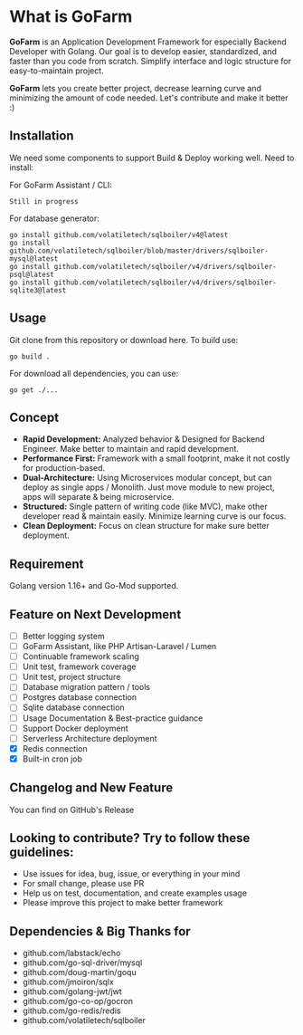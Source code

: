 # What is GoFarm
**GoFarm** is an Application Development Framework for especially Backend Developer with Golang. Our goal is to develop easier, standardized, and faster than you code from scratch. Simplify interface and logic structure for easy-to-maintain project.

**GoFarm** lets you create better project, decrease learning curve and minimizing the amount of code needed. Let's contribute and make it better :)

## Installation
We need some components to support Build & Deploy working well. Need to install:

For GoFarm Assistant / CLI:
```
Still in progress
```
For database generator:
```
go install github.com/volatiletech/sqlboiler/v4@latest
go install github.com/volatiletech/sqlboiler/blob/master/drivers/sqlboiler-mysql@latest
go install github.com/volatiletech/sqlboiler/v4/drivers/sqlboiler-psql@latest
go install github.com/volatiletech/sqlboiler/v4/drivers/sqlboiler-sqlite3@latest
```

## Usage
Git clone from this repository or download here. To build use:
```
go build .
```
For download all dependencies, you can use:
```
go get ./...
```

## Concept
- **Rapid Development:** Analyzed behavior & Designed for Backend Engineer. Make better to maintain and rapid development.
- **Performance First:** Framework with a small footprint, make it not costly for production-based.
- **Dual-Architecture:** Using Microservices modular concept, but can deploy as single apps / Monolith. Just move module to new project, apps will separate & being microservice.
- **Structured:** Single pattern of writing code (like MVC), make other developer read & maintain easily. Minimize learning curve is our focus.
- **Clean Deployment:** Focus on clean structure for make sure better deployment.

## Requirement
Golang version 1.16+ and Go-Mod supported.

## Feature on Next Development
- [ ] Better logging system
- [ ] GoFarm Assistant, like PHP Artisan-Laravel / Lumen
- [ ] Continuable framework scaling
- [ ] Unit test, framework coverage
- [ ] Unit test, project structure
- [ ] Database migration pattern / tools
- [ ] Postgres database connection
- [ ] Sqlite database connection
- [ ] Usage Documentation & Best-practice guidance
- [ ] Support Docker deployment
- [ ] Serverless Architecture deployment
- [x] Redis connection
- [x] Built-in cron job

## Changelog and New Feature
You can find on GitHub's Release

## Looking to contribute? Try to follow these guidelines:
- Use issues for idea, bug, issue, or everything in your mind
- For small change, please use PR
- Help us on test, documentation, and create examples usage
- Please improve this project to make better framework

## Dependencies & Big Thanks for
- github.com/labstack/echo
- github.com/go-sql-driver/mysql
- github.com/doug-martin/goqu
- github.com/jmoiron/sqlx
- github.com/golang-jwt/jwt
- github.com/go-co-op/gocron
- github.com/go-redis/redis
- github.com/volatiletech/sqlboiler
